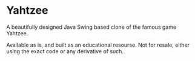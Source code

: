 # Yahtzee
A beautifully designed Java Swing based clone of the famous game Yahtzee.

Available as is, and built as an educational resourse. Not for resale, either using the exact code or any derivative of such.

